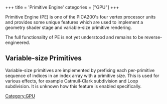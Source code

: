 +++
title = 'Primitive Engine'
categories = ["GPU"]
+++

Primitive Engine (PE) is one of the PICA200's four vertex processor
units and provides some unique features which are used to implement a
geometry shader stage and variable-size primitive rendering.

The full functionality of PE is not yet understood and remains to be
reverse-engineered.

## Variable-size Primitives

Variable-size primitives are implemented by prefixing each per-primitive
sequence of indices in an index array with a primitive size. This is
used for various effects, for example Catmull-Clark subdivision and Loop
subdivision. It is unknown how this feature is enabled specifically.

[Category:GPU](Category:GPU "wikilink")